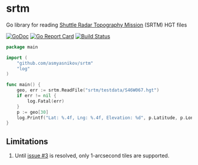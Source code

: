 # srtm
Go library for reading [Shuttle Radar Topography Mission](https://en.wikipedia.org/wiki/Shuttle_Radar_Topography_Mission) (SRTM) HGT files

[![GoDoc](https://godoc.org/github.com/asmyasnikov/srtm?status.svg)](https://godoc.org/github.com/asmyasnikov/srtm)
[![Go Report Card](https://goreportcard.com/badge/github.com/asmyasnikov/srtm)](https://goreportcard.com/report/github.com/asmyasnikov/srtm)
[![Build Status](https://travis-ci.org/asmyasnikov/srtm.png)](https://travis-ci.org/asmyasnikov/srtm)

```go
package main

import (
	"github.com/asmyasnikov/srtm"
	"log"
)

func main() {
	geo, err := srtm.ReadFile("srtm/testdata/S46W067.hgt")
	if err != nil {
		log.Fatal(err)
	}
	p := geo[30]
	log.Printf("Lat: %.4f, Lng: %.4f, Elevation: %d", p.Latitude, p.Longitude, p.Elevation)
}
```

## Limitations
1. Until [issue #3](https://github.com/asmyasnikov/srtm/issues/3) is resolved, only 1-arcsecond tiles are supported.
